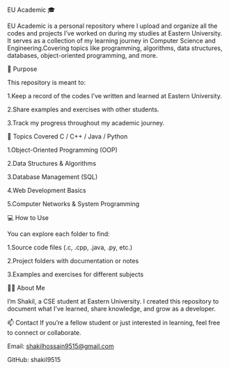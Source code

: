 EU Academic 🎓

EU Academic is a personal repository where I upload and organize all the codes and projects I’ve worked on during my studies at Eastern University.
It serves as a collection of my learning journey in Computer Science and Engineering.Covering topics like programming, algorithms, data structures, databases, object-oriented programming, and more.

📘 Purpose

This repository is meant to:

1.Keep a record of the codes I’ve written and learned at Eastern University.

2.Share examples and exercises with other students.

3.Track my progress throughout my academic journey.

🧠 Topics Covered
C / C++ / Java / Python

1.Object-Oriented Programming (OOP)

2.Data Structures & Algorithms

3.Database Management (SQL)

4.Web Development Basics

5.Computer Networks & System Programming

💻 How to Use

You can explore each folder to find:

1.Source code files (.c, .cpp, .java, .py, etc.)

2.Project folders with documentation or notes

3.Examples and exercises for different subjects

🧑‍💻 About Me

I’m Shakil, a CSE student at Eastern University.
I created this repository to document what I’ve learned, share knowledge, and grow as a developer.

📫 Contact
If you’re a fellow student or just interested in learning, feel free to connect or collaborate.

Email: shakilhossain9515@gmail.com

GitHub: shakil9515
